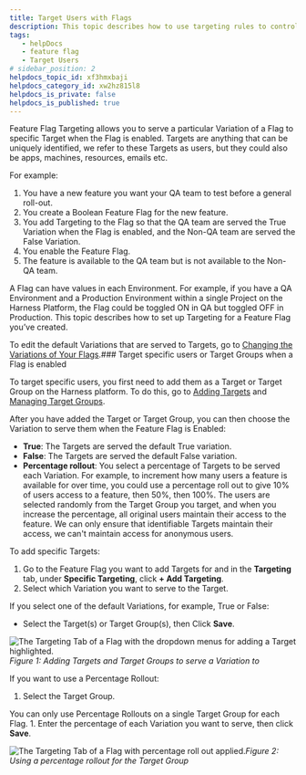 ```yaml
---
title: Target Users with Flags
description: This topic describes how to use targeting rules to control variations that you want to serve to your users.
tags: 
   - helpDocs
   - feature flag
   - Target Users
# sidebar_position: 2
helpdocs_topic_id: xf3hmxbaji
helpdocs_category_id: xw2hz815l8
helpdocs_is_private: false
helpdocs_is_published: true
---
```


Feature Flag Targeting allows you to serve a particular Variation of a Flag to specific Target when the Flag is enabled. Targets are anything that can be uniquely identified, we refer to these Targets as users, but they could also be apps, machines, resources, emails etc. 

For example:

1. You have a new feature you want your QA team to test before a general roll-out.
2. You create a Boolean Feature Flag for the new feature.
3. You add Targeting to the Flag so that the QA team are served the True Variation when the Flag is enabled, and the Non-QA team are served the False Variation.
4. You enable the Feature Flag.
5. The feature is available to the QA team but is not available to the Non-QA team.

A Flag can have values in each Environment. For example, if you have a QA Environment and a Production Environment within a single Project on the Harness Platform, the Flag could be toggled ON in QA but toggled OFF in Production. This topic describes how to set up Targeting for a Feature Flag you’ve created. 

To edit the default Variations that are served to Targets, go to [Changing the Variations of Your Flags](/article/8bf3us11kz-manage-variations).### Target specific users or Target Groups when a Flag is enabled

To target specific users, you first need to add them as a Target or Target Group on the Harness platform. To do this, go to [Adding Targets](/article/dbk9uoaid3-add-targets) and [Managing Target Groups](/article/5qz1qrugyk-add-target-groups). 

After you have added the Target or Target Group, you can then choose the Variation to serve them when the Feature Flag is Enabled:

* **True**: The Targets are served the default True variation.
* **False**: The Targets are served the default False variation.
* **Percentage rollout**: You select a percentage of Targets to be served each Variation. For example, to increment how many users a feature is available for over time, you could use a percentage roll out to give 10% of users access to a feature, then 50%, then 100%. The users are selected randomly from the Target Group you target, and when you increase the percentage, all original users maintain their access to the feature. We can only ensure that identifiable Targets maintain their access, we can't maintain access for anonymous users.

To add specific Targets: 

1. Go to the Feature Flag you want to add Targets for and in the **Targeting** tab, under **Specific Targeting**, click **+ Add Targeting**.
2. Select which Variation you want to serve to the Target.

If you select one of the default Variations, for example, True or False:

* Select the Target(s) or Target Group(s), then Click **Save**.

![The Targeting Tab of a Flag with the dropdown menus for adding a Target highlighted.](https://files.helpdocs.io/kw8ldg1itf/articles/xf3hmxbaji/1657801967037/6-dmgi-6-k-cbcz-84-tcb-2-b-8-k-wy-yit-0-lm-12-c-u-8-qhs-5-pa-u-9-vg-mcfi-559-rx-g-2-g-3-jc-9-i-3-ax-6-s-6-dm-rl-7-x-o-91-al-qij-qesu-r-0-rh-3-bj-ad-7-nz-ua-4-lz-yr-5-q-2-d-kefck-edh-bvge-8-v-ndtl-gv-pn-9-y-cfw-7-tq-zjs-eg)*Figure 1: Adding Targets and Target Groups to serve a Variation to*

If you want to use a Percentage Rollout:

1. Select the Target Group.

You can only use Percentage Rollouts on a single Target Group for each Flag. 1. Enter the percentage of each Variation you want to serve, then click **Save**.

![The Targeting Tab of a Flag with percentage roll out applied.](https://files.helpdocs.io/kw8ldg1itf/articles/xf3hmxbaji/1657801873792/uidb-21-dgq-us-y-5-b-pg-ddo-ow-3-o-x-eq-xdgkjrgu-9-ya-yxs-ikw-e-32-hk-fe-2-x-9-fsdgz-p-bqkl-3-yvnd-sy-aqxzioaea-qk-qtml-dzhe-hed-61-x-lzu-osgss-as-pz-rbcj-7-f-dcc-9-hqf-i-9-rof-7-xlk-xb-6-w-knys-5-jma)*Figure 2: Using a percentage rollout for the Target Group*

